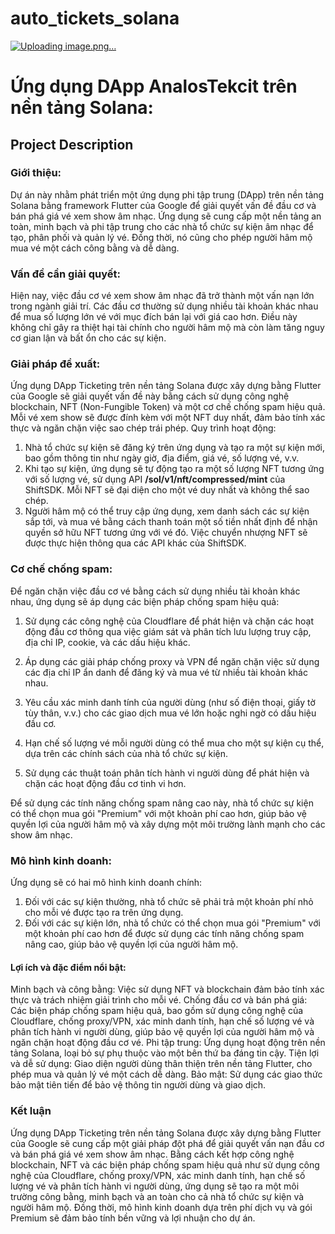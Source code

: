 # auto_tickets_solana

[![Uploading image.png…]()](https://news.kaopiz.com/wp-content/uploads/2024/02/Kaopiz.jpg)
# Ứng dụng DApp AnalosTekcit trên nền tảng Solana:

## Project Description

### Giới thiệu:
Dự án này nhằm phát triển một ứng dụng phi tập trung (DApp) trên nền tảng Solana bằng framework Flutter của Google để giải quyết vấn đề đầu cơ và bán phá giá vé xem show âm nhạc. Ứng dụng sẽ cung cấp một nền tảng an toàn, minh bạch và phi tập trung cho các nhà tổ chức sự kiện âm nhạc để tạo, phân phối và quản lý vé. Đồng thời, nó cũng cho phép người hâm mộ mua vé một cách công bằng và dễ dàng.


### Vấn đề cần giải quyết:
Hiện nay, việc đầu cơ vé xem show âm nhạc đã trở thành một vấn nạn lớn trong ngành giải trí. Các đầu cơ thường sử dụng nhiều tài khoản khác nhau để mua số lượng lớn vé với mục đích bán lại với giá cao hơn. Điều này không chỉ gây ra thiệt hại tài chính cho người hâm mộ mà còn làm tăng nguy cơ gian lận và bất ổn cho các sự kiện.


### Giải pháp đề xuất:

Ứng dụng DApp Ticketing trên nền tảng Solana được xây dựng bằng Flutter của Google sẽ giải quyết vấn đề này bằng cách sử dụng công nghệ blockchain, NFT (Non-Fungible Token) và một cơ chế chống spam hiệu quả. Mỗi vé xem show sẽ được đính kèm với một NFT duy nhất, đảm bảo tính xác thực và ngăn chặn việc sao chép trái phép.
Quy trình hoạt động:
1. Nhà tổ chức sự kiện sẽ đăng ký trên ứng dụng và tạo ra một sự kiện mới, bao gồm thông tin như ngày giờ, địa điểm, giá vé, số lượng vé, v.v.
2. Khi tạo sự kiện, ứng dụng sẽ tự động tạo ra một số lượng NFT tương ứng với số lượng vé, sử dụng API **/sol/v1/nft/compressed/mint** của ShiftSDK. Mỗi NFT sẽ đại diện cho một vé duy nhất và không thể sao chép.
3. Người hâm mộ có thể truy cập ứng dụng, xem danh sách các sự kiện sắp tới, và mua vé bằng cách thanh toán một số tiền nhất định để nhận quyền sở hữu NFT tương ứng với vé đó. Việc chuyển nhượng NFT sẽ được thực hiện thông qua các API khác của ShiftSDK.

### Cơ chế chống spam:
Để ngăn chặn việc đầu cơ vé bằng cách sử dụng nhiều tài khoản khác nhau, ứng dụng sẽ áp dụng các biện pháp chống spam hiệu quả:

1. Sử dụng các công nghệ của Cloudflare để phát hiện và chặn các hoạt động đầu cơ thông qua việc giám sát và phân tích lưu lượng truy cập, địa chỉ IP, cookie, và các dấu hiệu khác.

2. Áp dụng các giải pháp chống proxy và VPN để ngăn chặn việc sử dụng các địa chỉ IP ẩn danh để đăng ký và mua vé từ nhiều tài khoản khác nhau.

3. Yêu cầu xác minh danh tính của người dùng (như số điện thoại, giấy tờ tùy thân, v.v.) cho các giao dịch mua vé lớn hoặc nghi ngờ có dấu hiệu đầu cơ.

4. Hạn chế số lượng vé mỗi người dùng có thể mua cho một sự kiện cụ thể, dựa trên các chính sách của nhà tổ chức sự kiện.

5. Sử dụng các thuật toán phân tích hành vi người dùng để phát hiện và chặn các hoạt động đầu cơ tinh vi hơn.

Để sử dụng các tính năng chống spam nâng cao này, nhà tổ chức sự kiện có thể chọn mua gói "Premium" với một khoản phí cao hơn, giúp bảo vệ quyền lợi của người hâm mộ và xây dựng một môi trường lành mạnh cho các show âm nhạc.



### Mô hình kinh doanh:
Ứng dụng sẽ có hai mô hình kinh doanh chính:
1. Đối với các sự kiện thường, nhà tổ chức sẽ phải trả một khoản phí nhỏ cho mỗi vé được tạo ra trên ứng dụng.
2. Đối với các sự kiện lớn, nhà tổ chức có thể chọn mua gói "Premium" với một khoản phí cao hơn để được sử dụng các tính năng chống spam nâng cao, giúp bảo vệ quyền lợi của người hâm mộ.

#### Lợi ích và đặc điểm nổi bật:
Minh bạch và công bằng: Việc sử dụng NFT và blockchain đảm bảo tính xác thực và trách nhiệm giải trình cho mỗi vé.
Chống đầu cơ và bán phá giá: Các biện pháp chống spam hiệu quả, bao gồm sử dụng công nghệ của Cloudflare, chống proxy/VPN, xác minh danh tính, hạn chế số lượng vé và phân tích hành vi người dùng, giúp bảo vệ quyền lợi của người hâm mộ và ngăn chặn hoạt động đầu cơ vé.
Phi tập trung: Ứng dụng hoạt động trên nền tảng Solana, loại bỏ sự phụ thuộc vào một bên thứ ba đáng tin cậy.
Tiện lợi và dễ sử dụng: Giao diện người dùng thân thiện trên nền tảng Flutter, cho phép mua và quản lý vé một cách dễ dàng.
Bảo mật: Sử dụng các giao thức bảo mật tiên tiến để bảo vệ thông tin người dùng và giao dịch.

### Kết luận
Ứng dụng DApp Ticketing trên nền tảng Solana được xây dựng bằng Flutter của Google sẽ cung cấp một giải pháp đột phá để giải quyết vấn nạn đầu cơ và bán phá giá vé xem show âm nhạc. Bằng cách kết hợp công nghệ blockchain, NFT và các biện pháp chống spam hiệu quả như sử dụng công nghệ của Cloudflare, chống proxy/VPN, xác minh danh tính, hạn chế số lượng vé và phân tích hành vi người dùng, ứng dụng sẽ tạo ra một môi trường công bằng, minh bạch và an toàn cho cả nhà tổ chức sự kiện và người hâm mộ. Đồng thời, mô hình kinh doanh dựa trên phí dịch vụ và gói Premium sẽ đảm bảo tính bền vững và lợi nhuận cho dự án.


